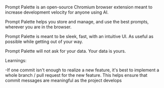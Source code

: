 Prompt Palette is an open-source Chromium browser extension meant to increase development velocity for anyone using AI. 

Prompt Palette helps you store and manage, and use the best prompts, wherever you are in the browser. 

Prompt Palette is meant to be sleek, fast, with an intuitive UI. As useful as possible while getting out of your way.

Prompt Palette will not ask for your data. Your data is yours.












Learnings: 


-If one commit isn't enough to realize a new feature, it's best to implement a whole branch / pull request for the new feature. This helps ensure that commit messages are meaningful as the project develops
